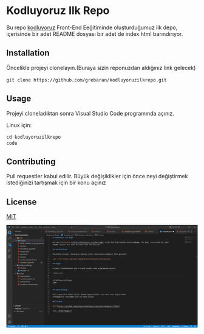 # Kodluyoruz Ilk Repo

Bu repo [kodluyoruz](https://kodluyoruz.org/bootcamp/) Front-End Eeğitiminde oluşturduğumuz ilk depo, içerisinde bir adet
README dosyası bir adet de index.html barındırıyor.

## Installation

Öncelikle projeyi clonelayın.(Buraya sizin reponuzdan aldığınız link gelecek)

`git clone https://github.com/grebaran/kodluyoruzilkrepo.git`

## Usage

Projeyi cloneladıktan sonra Visual Studio Code programında açınız.

Linux için:

```
cd kodluyoruzilkrepo
code
```

## Contributing

Pull requestler kabul edilir. Büyük değişiklikler için önce neyi değiştirmek
istediğinizi tartışmak için bir konu açınız

## License

[MIT](https://github.com/grebaran/kodluyoruzilkrepo/blob/main/LICENSE)

![viusal](mark1.png)
